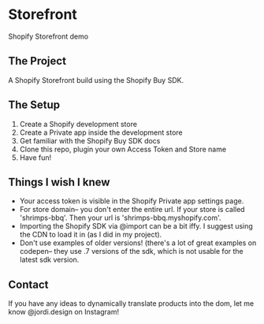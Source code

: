 # Storefront
Shopify Storefront demo

## The Project
A Shopify Storefront build using the Shopify Buy SDK.

## The Setup
1. Create a Shopify development store
2. Create a Private app inside the development store
3. Get familiar with the Shopify Buy SDK docs
4. Clone this repo, plugin your own Access Token and Store name
5. Have fun!

## Things I wish I knew
* Your access token is visible in the Shopify Private app settings page.
* For store domain– you don't enter the entire url. If your store is called 'shrimps-bbq'. Then your url is 'shrimps-bbq.myshopify.com'.
* Importing the Shopify SDK via @import can be a bit iffy. I suggest using the CDN to load it in (as I did in my project).
* Don't use examples of older versions! (there's a lot of great examples on codepen– they use .7 versions of the sdk, which is not usable for the latest sdk version.

## Contact
If you have any ideas to dynamically translate products into the dom, let me know @jordi.design on Instagram!
